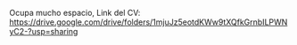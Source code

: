 Ocupa mucho espacio, Link del CV: https://drive.google.com/drive/folders/1mjuJz5eotdKWw9tXQfkGrnbILPWNyC2-?usp=sharing
